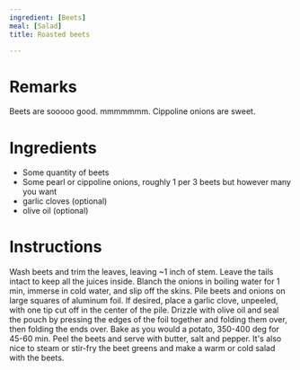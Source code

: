 ```yaml
---
ingredient: [Beets]
meal: [Salad]
title: Roasted beets

---
```


# Remarks

Beets are sooooo good.  mmmmmmm.  Cippoline onions are sweet.


# Ingredients

 * Some quantity of beets
 * Some pearl or cippoline onions, roughly 1 per 3 beets but however many you want
 * garlic cloves (optional)
 * olive oil (optional)


# Instructions

Wash beets and trim the leaves, leaving ~1 inch of stem.  Leave the tails intact to keep all the juices inside.  Blanch the onions in boiling water for 1 min, immerse in cold water, and slip off the skins.  Pile beets and onions on large squares of aluminum foil.  If desired, place a garlic clove, unpeeled, with one tip cut off in the center of the pile.  Drizzle with olive oil and seal the pouch by pressing the edges of the foil together and folding them over, then folding the ends over.  Bake as you would a potato, 350-400 deg for 45-60 min.  Peel the beets and serve with butter, salt and pepper.   It's also nice to steam or stir-fry the beet greens and make a warm or cold salad with the beets.
